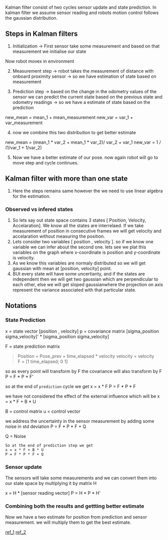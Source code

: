 Kalman filter consist of two cycles sensor update and state prediction. In kalman filter we assume sensor reading and robots motion control follows the gaussian distribution.

## Steps in Kalman filters
1. Initialization
-> First sensor take some measurement and based on that measurement we initialise our state

Now robot movex in environment

2. Measurement step
-> robot takes the measurement of distance with onboard proximity sensor
-> so we have estimation of state based on measurement

3. Prediction step
-> based on the change in the odometry values of the sensor we can predict the current state based on the previous state and odometry readings
-> so we have a estimate of state based on the prediction

new_mean = mean_1 + mean_measurement
new_var = var_1 + var_measurement	

4. now we combine this two distribution to get better estimate

new_mean = (mean_1 * var_2 + mean_1 * var_2)/ var_2 + var_1
new_var = 1 / (1/var_1 + 1/var_2)

5. Now we have a better estimate of our pose. now again robot will go to move step and cycle continues.

## Kalman filter with more than one state
1. Here the steps remains same however the we need to use linear algebra for the estimation.
### Observed vs infered states
1. So lets say out state space contains 3 states [ Position, Velocity, Accelaration]. We know all the states are interrelaed. If we take measurement of position in consecutive frames we will get velocity and accelaration without measuring the position.
2. Lets consider two variables [ position , velocity ]. so if we know one variable we can infer about the second one. lets see we plat this variables on the graph where x-coordinate is position and y-coordinate is velocity. 
3. As we know this variables are normaly distributed so we will get gaussian with mean at [position, velocity] point.
4. BUt every state will have some uncertianty, and if the states are independent then we will get two gaussian which are perpendicular to each other, else we will get sloped gaussianwhere the projection on axis represent the variance associated with that particular state.

## Notations

### State Prediction
x = state vector [position , velocity]
p = covariance matrix [sigma_position sigma_velocity]' * [sigma_position sigma_velocity]

F = state prediction matrix 
  > Position = Pose_prev + time_elapsed * velocity
  > velocity = velocity  
  > F = [1 time_elapsed; 0 1]

so as every point will transform by F the covariance will also transform by F
P = F * P * F'

so at the end of ```prediction``` cycle we get 
x = x * F
P = F * P * F

we have not considered the effect of the external influence which will be
x = x * F + B * U

B = control matrix
u = control vector

we address the uncertainty in the sensor measurement by adding some noise in std deviation
P = F * P * F + Q

Q = Noise

```
So at the end of prediction step we get 
x = x * F + B * U
P = F * P * F + Q
```

### Sensor update
The sensors will take some measurements and we can convert them into our state space by multiplying it by matrix H

x = H * [sensor reading vector]
P = H * P * H'

### Combining both the results and gettting better estimate
Now we have a two estimate for position from prediction and sensor measurement. we will multiply them to get the best estimate.

[ref_1](http://bilgin.esme.org/BitsAndBytes/KalmanFilterforDummies)
[ref_2](https://www.bzarg.com/p/how-a-kalman-filter-works-in-pictures/)
